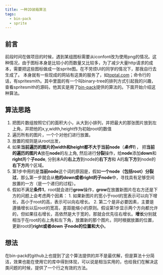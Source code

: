 ```yaml
---
title: 一种2D装箱算法
tags:
  - bin-pack
  - sprite
---
```

## 前言
前段时间在做项目的时候，遇到某组图标需要从iconfont改为使用png的情况。这种情况，由于图标本身是比较小的而数量又比较多，为了减少大量http请求的成本，需要把这些图标做成一张sprite图。在不劳烦UI的同学的情况下，那我自行去生成了。
本身就有一些现成的网站有这类的服务了，如[toptal.com](https://www.toptal.com/developers/css/sprite-generator)；命令行的话，有spritesmith。其中里面的有一个叫binary-tree的排列方式引起我的兴趣，查看spritesmith的源码，他其实是用了[bin-pack](https://github.com/bryanburgers/bin-pack)提供的算法的。下面开始介绍这种算法。
## 算法思路
1. 把图片数组按照它们的面积大小，从大到小排列，并把最大的那张图片放到左上角，并把他的x,y,width,height作为初始root的数值
2. 遍历所有的图片，一个个对他们进行放置。
3. 放置的规则是从root出发，
  1. 如果**当前遍历的图片的width和height都不大于当前node**（***条件1***）， 把**当前的遍历的图片A**放在**node**的左上角, 然后进行**分裂**操作，给**node**添加**down**和**right**两个**子node**, 分别未A的**右上方**到node的**右下方**和
  A的**左下方**到node的**右下方**两个区域。
  2. 第1步中用的是**当前node**这个词的原因是，假如**一个node（包括root）分裂过**，那么第一步就会从**他的down或者right的子node**中，寻找具有足够空间放置的一方（是一个递归的过程）。
  3. 假如不满足**条件1**，root就会进行**grow**操作，**grow**在放置新图片在右方还是下方的问题上会考虑两个因素：
    1. 如果新图片的宽小于root的宽表示可以向下增长，高小于root的高，表示可以向右增长。
    2. 第二个是非必要因素，主要是遵循增长以后root的宽高，差距能缩小的原则。假设第1步显示两个方向都允许的，但如果往右增长，高依然是大于宽的，那就会优先往右增长。**增长**分别就相当于在root的右上角和左下角，放置新的那个图片。同时根据放置的位置，更新root的**right或者down 子node的位置和大小**。

## 想法
在bin-pack的github上也提到了这个算法提供的并不是最优解，但是算法十分简洁，效果也能在使用它的库中得到体现，可以说是相当实用的，也给我们在解决这类问题的时候，提供了一个行之有效的方法。